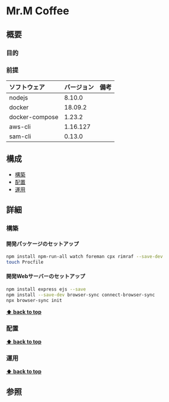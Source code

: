 # Mr.M Coffee 

## 概要

### 目的

### 前提

| ソフトウェア   | バージョン | 備考 |
| :------------- | :--------- | :--- |
| nodejs         | 8.10.0      |      |
| docker         | 18.09.2     |      |
| docker-compose | 1.23.2      |      |
| aws-cli        | 1.16.127    |      |
| sam-cli        | 0.13.0    |      |

## 構成

- [構築](#構築)
- [配置](#配置)
- [運用](#運用)

## 詳細

### 構築

#### 開発パッケージのセットアップ

```bash
npm install npm-run-all watch foreman cpx rimraf --save-dev
touch Procfile
```

#### 開発Webサーバーのセットアップ

```bash
npm install express ejs --save
npm install --save-dev browser-sync connect-browser-sync
npx browser-sync init
```

**[⬆ back to top](#構成)**

### 配置

**[⬆ back to top](#構成)**

### 運用

**[⬆ back to top](#構成)**

## 参照